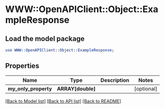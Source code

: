 # WWW::OpenAPIClient::Object::ExampleResponse

## Load the model package
```perl
use WWW::OpenAPIClient::Object::ExampleResponse;
```

## Properties
Name | Type | Description | Notes
------------ | ------------- | ------------- | -------------
**my_only_property** | **ARRAY[double]** |  | [optional] 

[[Back to Model list]](../README.md#documentation-for-models) [[Back to API list]](../README.md#documentation-for-api-endpoints) [[Back to README]](../README.md)


